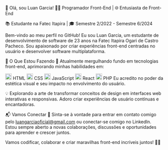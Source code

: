 
👋 Olá, sou Luan Garcia!
👨‍💻 Programador Front-End | 🌐 Entusiasta de Front-End

📚 Estudante na Fatec Itapira | 🎓 Semestre 2/2022 - Semestre 6/2024

Bem-vindo ao meu perfil no GitHub! Eu sou Luan Garcia, um estudante de desenvolvimento de software de 23 anos na Fatec Itapira Ogari de Castro Pacheco. Sou apaixonado por criar experiências front-end centradas no usuário e desenvolver software multiplataforma.

🚀 O Que Estou Fazendo
🌟 Atualmente mergulhando fundo em tecnologias front-end, aprimorando minhas habilidades em:

<img src="https://cdn.jsdelivr.net/gh/devicons/devicon/icons/html5/html5-original.svg" width="20" height="20" /> HTML
<img src="https://cdn.jsdelivr.net/gh/devicons/devicon/icons/css3/css3-original-wordmark.svg" width="20" height="20" /> CSS
<img src="https://cdn.jsdelivr.net/gh/devicons/devicon/icons/javascript/javascript-original.svg" width="20" height="20" /> JavaScript
<img src="https://cdn.jsdelivr.net/gh/devicons/devicon/icons/react/react-original.svg" width="20" height="20" /> React
<img src="https://cdn.jsdelivr.net/gh/devicons/devicon/icons/php/php-plain.svg" width="20" height="20" /> PHP
Eu acredito no poder da estética visual e seu impacto no envolvimento do usuário.

💡 Explorando a arte de transformar conceitos de design em interfaces web interativas e responsivas. Adoro criar experiências de usuário contínuas e encantadoras.

📬 Vamos Conectar
📩 Sinta-se à vontade para entrar em contato comigo pelo luangarciaoficial@gmail.com ou conectar-se comigo no LinkedIn. Estou sempre aberto a novas colaborações, discussões e oportunidades para aprender e crescer juntos.

Vamos codificar, colaborar e criar maravilhas front-end incríveis juntos! 🎨🚀
